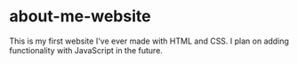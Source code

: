 # about-me-website
This is my first website I've ever made with HTML and CSS. I plan on adding functionality with JavaScript in the future.
